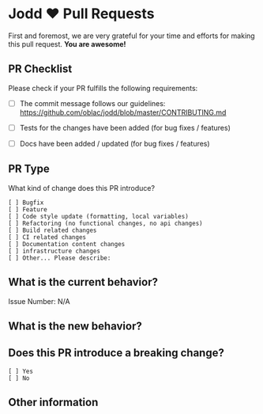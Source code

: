 # Jodd :heart: Pull Requests

First and foremost, we are very grateful for your time and efforts for making this pull request. **You are awesome!**

## PR Checklist

Please check if your PR fulfills the following requirements:

- [ ] The commit message follows our guidelines: https://github.com/oblac/jodd/blob/master/CONTRIBUTING.md
- [ ] Tests for the changes have been added (for bug fixes / features)
- [ ] Docs have been added / updated (for bug fixes / features)


## PR Type

What kind of change does this PR introduce?

<!-- Please check the one that applies to this PR using "x". -->
```
[ ] Bugfix
[ ] Feature
[ ] Code style update (formatting, local variables)
[ ] Refactoring (no functional changes, no api changes)
[ ] Build related changes
[ ] CI related changes
[ ] Documentation content changes
[ ] infrastructure changes
[ ] Other... Please describe:
```

## What is the current behavior?

<!-- Please describe the current behavior that you are modifying, or link to a relevant issue. -->

Issue Number: N/A


## What is the new behavior?


## Does this PR introduce a breaking change?

```
[ ] Yes
[ ] No
```

<!-- If this PR contains a breaking change, please describe the impact and migration path for existing applications below. -->


## Other information